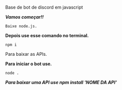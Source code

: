 Base de bot de discord em javascript

***Vamos começar!!***


```Baixe node.js.```

**Depois use esse comando no terminal.**

```npm i ```

Para baixar as APIs.


**Para iniciar o bot use.**


```node .```


***Para baixar uma API use npm install 'NOME DA API'***
